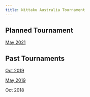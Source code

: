 ```yaml
---
title: Nittaku Australia Tournament
---
```


## Planned Tournament

<a class="link dim" href="202105">May 2021</a>

## Past Tournaments

<a class="link dim" href="201910">Oct 2019</a>

<a class="link dim" href="201905">May 2019</a>

Oct 2018
